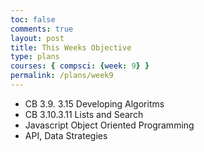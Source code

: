 ```yaml
---
toc: false
comments: true
layout: post
title: This Weeks Objective
type: plans
courses: { compsci: {week: 9} }
permalink: /plans/week9
---
```


- CB 3.9. 3.15 Developing Algoritms
- CB 3.10.3.11 Lists and Search
- Javascript Object Oriented Programming
- API, Data Strategies